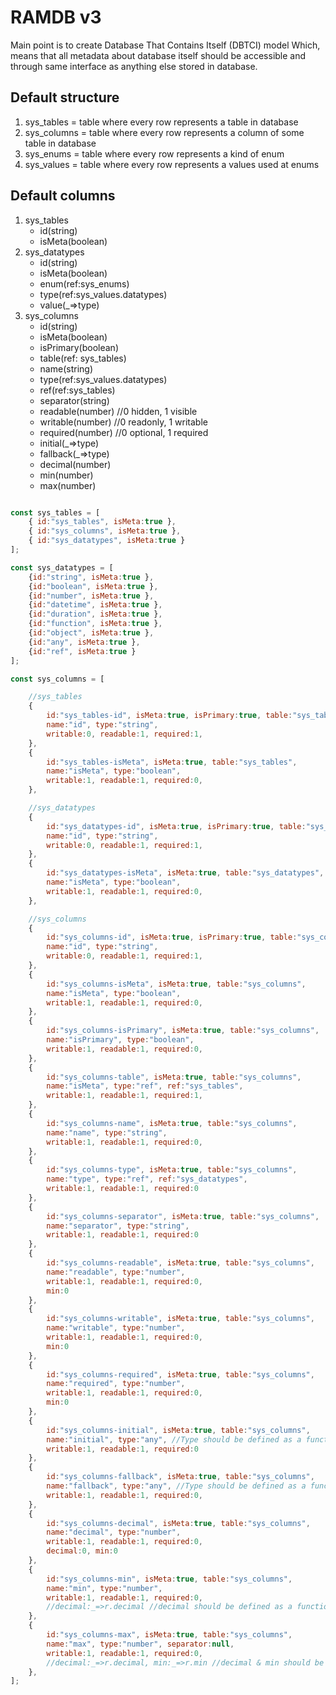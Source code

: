 # RAMDB v3

Main point is to create Database That Contains Itself (DBTCI) model
Which, means that all metadata about database itself should be accessible and through same interface as anything else stored in database.

## Default structure

1. sys_tables = table where every row represents a table in database
2. sys_columns = table where every row represents a column of some table in database
3. sys_enums = table where every row represents a kind of enum
4. sys_values = table where every row represents a values used at enums

## Default columns

1. sys_tables
    - id(string)
    - isMeta(boolean)
2. sys_datatypes
    - id(string)
    - isMeta(boolean)
    - enum(ref:sys_enums)
    - type(ref:sys_values.datatypes)
    - value(_=>type)
2. sys_columns
    - id(string)
    - isMeta(boolean)
    - isPrimary(boolean)
    - table(ref: sys_tables)
    - name(string)
    - type(ref:sys_values.datatypes)
    - ref(ref:sys_tables)
    - separator(string)
    - readable(number) //0 hidden, 1 visible
    - writable(number) //0 readonly, 1 writable
    - required(number) //0 optional, 1 required
    - initial(_=>type)
    - fallback(_=>type)
    - decimal(number)
    - min(number)
    - max(number)


```js

const sys_tables = [
    { id:"sys_tables", isMeta:true },
    { id:"sys_columns", isMeta:true },
    { id:"sys_datatypes", isMeta:true }
];

const sys_datatypes = [
    {id:"string", isMeta:true },
    {id:"boolean", isMeta:true },
    {id:"number", isMeta:true },
    {id:"datetime", isMeta:true },
    {id:"duration", isMeta:true },
    {id:"function", isMeta:true },
    {id:"object", isMeta:true },
    {id:"any", isMeta:true },
    {id:"ref", isMeta:true }
];

const sys_columns = [

    //sys_tables
    {
        id:"sys_tables-id", isMeta:true, isPrimary:true, table:"sys_tables",
        name:"id", type:"string",
        writable:0, readable:1, required:1,
    },
    {
        id:"sys_tables-isMeta", isMeta:true, table:"sys_tables",
        name:"isMeta", type:"boolean",
        writable:1, readable:1, required:0,
    },

    //sys_datatypes
    {
        id:"sys_datatypes-id", isMeta:true, isPrimary:true, table:"sys_datatypes",
        name:"id", type:"string",
        writable:0, readable:1, required:1,
    },
    {
        id:"sys_datatypes-isMeta", isMeta:true, table:"sys_datatypes",
        name:"isMeta", type:"boolean",
        writable:1, readable:1, required:0,
    },

    //sys_columns
    {
        id:"sys_columns-id", isMeta:true, isPrimary:true, table:"sys_columns",
        name:"id", type:"string",
        writable:0, readable:1, required:1,
    },
    {
        id:"sys_columns-isMeta", isMeta:true, table:"sys_columns",
        name:"isMeta", type:"boolean",
        writable:1, readable:1, required:0,
    },
    {
        id:"sys_columns-isPrimary", isMeta:true, table:"sys_columns",
        name:"isPrimary", type:"boolean",
        writable:1, readable:1, required:0,
    },
    {
        id:"sys_columns-table", isMeta:true, table:"sys_columns",
        name:"isMeta", type:"ref", ref:"sys_tables",
        writable:1, readable:1, required:1,
    },
    {
        id:"sys_columns-name", isMeta:true, table:"sys_columns",
        name:"name", type:"string",
        writable:1, readable:1, required:0,
    },
    {
        id:"sys_columns-type", isMeta:true, table:"sys_columns",
        name:"type", type:"ref", ref:"sys_datatypes",
        writable:1, readable:1, required:0
    },
    {
        id:"sys_columns-separator", isMeta:true, table:"sys_columns",
        name:"separator", type:"string",
        writable:1, readable:1, required:0
    },
    {
        id:"sys_columns-readable", isMeta:true, table:"sys_columns",
        name:"readable", type:"number",
        writable:1, readable:1, required:0,
        min:0
    },
    {
        id:"sys_columns-writable", isMeta:true, table:"sys_columns",
        name:"writable", type:"number",
        writable:1, readable:1, required:0,
        min:0
    },
    {
        id:"sys_columns-required", isMeta:true, table:"sys_columns",
        name:"required", type:"number",
        writable:1, readable:1, required:0,
        min:0
    },
    {
        id:"sys_columns-initial", isMeta:true, table:"sys_columns",
        name:"initial", type:"any", //Type should be defined as a function
        writable:1, readable:1, required:0
    },
    {
        id:"sys_columns-fallback", isMeta:true, table:"sys_columns",
        name:"fallback", type:"any", //Type should be defined as a function
        writable:1, readable:1, required:0,
    },
    {
        id:"sys_columns-decimal", isMeta:true, table:"sys_columns",
        name:"decimal", type:"number",
        writable:1, readable:1, required:0,
        decimal:0, min:0
    },
    {
        id:"sys_columns-min", isMeta:true, table:"sys_columns",
        name:"min", type:"number",
        writable:1, readable:1, required:0,
        //decimal:_=>r.decimal //decimal should be defined as a function
    },
    {
        id:"sys_columns-max", isMeta:true, table:"sys_columns",
        name:"max", type:"number", separator:null,
        writable:1, readable:1, required:0,
        //decimal:_=>r.decimal, min:_=>r.min //decimal & min should be defined as a function
    },
];

```